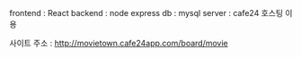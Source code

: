 frontend : React
backend : node express
db : mysql
server : cafe24 호스팅 이용

사이트 주소 : http://movietown.cafe24app.com/board/movie

